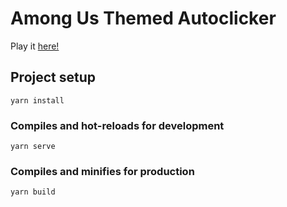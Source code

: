 # Among Us Themed Autoclicker

Play it [here!](https://imposter.exposed)

## Project setup
```
yarn install
```

### Compiles and hot-reloads for development
```
yarn serve
```

### Compiles and minifies for production
```
yarn build
```
